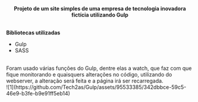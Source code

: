 **<center>Projeto de um site simples de uma empresa de tecnologia inovadora fictícia utilizando Gulp</center>**</br>

**Bibliotecas utilizadas**</br>
- Gulp</br>
- SASS</br>
</br>
Foram usado várias funções do Gulp, dentre elas a watch, que faz com que fique monitorando e quaisquers alterações no código, utilizando do webserver, a alteração será feita e a página irá ser recarregada.
</br>
![1](https://github.com/Tech2as/Gulp/assets/95533385/342dbbce-59c5-46e9-b3fe-b9e91ff5eb14)





 
